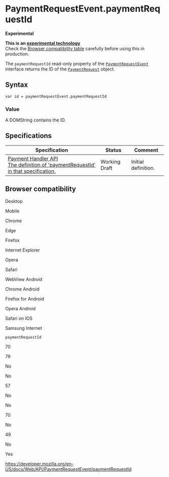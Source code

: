 # PaymentRequestEvent.paymentRequestId

**Experimental**

**This is an [experimental technology](https://developer.mozilla.org/en-US/docs/MDN/Guidelines/Conventions_definitions#experimental)**  
Check the [Browser compatibility table](#browser_compatibility) carefully before using this in production.

The `paymentRequestId` read-only property of the [`PaymentRequestEvent`](../paymentrequestevent) interface returns the ID of the [`PaymentRequest`](../paymentrequest) object.

## Syntax

    var id = paymentRequestEvent.paymentRequestId

### Value

A DOMString contains the ID.

## Specifications

<table><thead><tr class="header"><th>Specification</th><th>Status</th><th>Comment</th></tr></thead><tbody><tr class="odd"><td><a href="https://w3c.github.io/payment-handler/#paymentrequestid-attribute">Payment Handler API<br />
<span class="small">The definition of 'paymentRequestId' in that specification.</span></a></td><td><span class="spec-wd">Working Draft</span></td><td>Initial definition.</td></tr></tbody></table>

## Browser compatibility

Desktop

Mobile

Chrome

Edge

Firefox

Internet Explorer

Opera

Safari

WebView Android

Chrome Android

Firefox for Android

Opera Android

Safari on IOS

Samsung Internet

`paymentRequestId`

70

79

No

No

57

No

No

70

No

49

No

Yes

<a href="https://developer.mozilla.org/en-US/docs/Web/API/PaymentRequestEvent/paymentRequestId" class="_attribution-link">https://developer.mozilla.org/en-US/docs/Web/API/PaymentRequestEvent/paymentRequestId</a>
